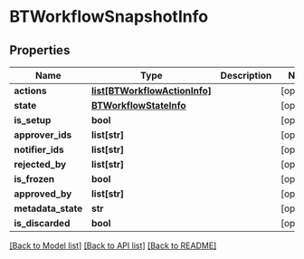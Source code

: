 # BTWorkflowSnapshotInfo

## Properties
Name | Type | Description | Notes
------------ | ------------- | ------------- | -------------
**actions** | [**list[BTWorkflowActionInfo]**](BTWorkflowActionInfo.md) |  | [optional] 
**state** | [**BTWorkflowStateInfo**](BTWorkflowStateInfo.md) |  | [optional] 
**is_setup** | **bool** |  | [optional] 
**approver_ids** | **list[str]** |  | [optional] 
**notifier_ids** | **list[str]** |  | [optional] 
**rejected_by** | **list[str]** |  | [optional] 
**is_frozen** | **bool** |  | [optional] 
**approved_by** | **list[str]** |  | [optional] 
**metadata_state** | **str** |  | [optional] 
**is_discarded** | **bool** |  | [optional] 

[[Back to Model list]](../README.md#documentation-for-models) [[Back to API list]](../README.md#documentation-for-api-endpoints) [[Back to README]](../README.md)


